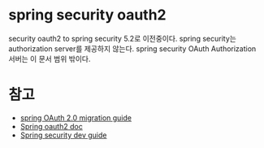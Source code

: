 # spring security oauth2
security oauth2 to spring security 5.2로 이전중이다.
spring security는 authorization server를 제공하지 않는다. spring security OAuth Authorization 서버는 이 문서 범위 밖이다.


# 참고
* [spring OAuth 2.0 migration guide](https://github.com/spring-projects/spring-security/wiki/OAuth-2.0-Migration-Guide)
* [Spring oauth2 doc](https://docs.spring.io/spring-security-oauth2-boot/docs/current/reference/html5/)
* [Spring security dev guide](https://projects.spring.io/spring-security-oauth/docs/oauth2.html)